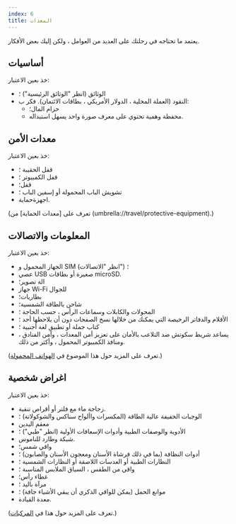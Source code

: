 ```yaml
---
index: 6
title: المعدات
---
```

يعتمد ما تحتاجه في رحلتك على العديد من العوامل ، ولكن إليك بعض الأفكار.

## أساسيات

خذ بعين الاعتبار:

*   الوثائق (انظر "الوثائق الرئيسية") ؛
*   النقود (العملة المحلية ، الدولار الأمريكي ، بطاقات الائتمان). فكر ب:
    * حزام المال؛
    * محفظة وهمية تحتوي على معرف صورة واحد يسهل استبداله.

## معدات الأمن

خذ بعين الاعتبار:

*   قفل الحقيبة ؛
*   قفل الكمبيوتر ؛
*   قفل؛
*   تشويش الباب المحمولة أو إسفين الباب ؛
*   اجهزةحماية.

(تعرف على [معدات الحماية] من (umbrella://travel/protective-equipment).)

## المعلومات والاتصالات

خذ بعين الاعتبار:

*   الجهاز المحمول و SIM (انظر "الاتصالات") ؛
*   عصي USB صغيرة أو بطاقات microSD.
*   الة تصوير؛
*   جهاز Wi-Fi للجوال
*   بطاريات؛
*   شاحن بالطاقة الشمسية؛
*   المحولات والكابلات وسماعات الرأس ، حسب الحاجة ؛
*   الأقلام والدفاتر الرخيصة التي يمكنك من خلالها نسخ الصفحات دون أن يلاحظها أحد ؛
*   كتاب جملة أو تطبيق لغة أجنبية ؛
*   يساعد شريط سكوتش ضد التلاعب بالأمان على تعزيز أمن المعدات ، وآمن الفنادق ، ومنافذ الكمبيوتر المحمول ، وأكثر من ذلك.

(تعرف على المزيد حول هذا الموضوع في [الهواتف المحمولة](umbrella://communications/mobile-phones/beginner).)

## اغراض شخصية

خذ بعين الاعتبار:

*   زجاجة ماء مع فلتر أو أقراص تنقية.
*   الوجبات الخفيفة عالية الطاقة (المكسرات واألواح سناكس والشوكولاتة) ؛
*   معقم اليدين
*   الأدوية والوصفات الطبية وأدوات الإسعافات الأولية (انظر "طبي") ؛
*   شبكة وطارد للناموس.
*   واقي شمس؛
*   أدوات النظافة (بما في ذلك فرشاة الأسنان ومعجون الأسنان والصابون) ؛
*   النظارات الطبية أو العدسات اللاصقة أو النظارات الشمسية ؛
*   واقي من الطقس  ، السياق الملابس المناسبة ؛
*   غطاء رأس؛
*   مرآة باليد ؛
*   موانع الحمل (يمكن للواقي الذكري أن يبقي الأشياء جافة) ؛
*   معدة القيادة.

(تعرف على المزيد حول هذا في [المركبات](umbrella://travel/vehicles).)